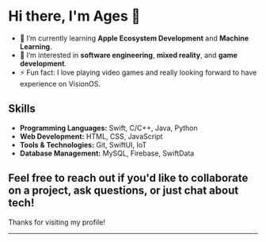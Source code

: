 
# Hi there, I'm Ages 👋

- 🌱 I’m currently learning **Apple Ecosystem Development** and **Machine Learning**.
- 🤔 I’m interested in **software engineering**, **mixed reality**, and **game development**.
- ⚡ Fun fact: I love playing video games and really looking forward to have experience on VisionOS.


## Skills

- **Programming Languages:** Swift, C/C++, Java, Python
- **Web Development:** HTML, CSS, JavaScript
- **Tools & Technologies:** Git, SwiftUI, IoT
- **Database Management:** MySQL, Firebase, SwiftData


## Feel free to reach out if you'd like to collaborate on a project, ask questions, or just chat about tech!
Thanks for visiting my profile!

---

